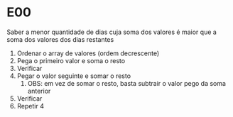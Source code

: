 # E00
Saber a menor quantidade de dias cuja soma dos valores é maior que a soma dos valores dos dias restantes
1. Ordenar o array de valores (ordem decrescente)
2. Pega o primeiro valor e soma o resto
3. Verificar
4. Pegar o valor seguinte e somar o resto
   1. OBS: em vez de somar o resto, basta subtrair o valor pego da soma anterior
5. Verificar
6. Repetir 4
